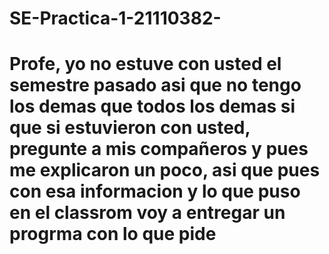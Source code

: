 # SE-Practica-1-21110382-
# Profe, yo no estuve con usted el semestre pasado asi que no tengo los demas que todos los demas si que si estuvieron con usted, pregunte a mis compañeros y pues me explicaron un poco, asi que pues con esa informacion y lo que puso en el classrom voy a entregar un progrma con lo que pide 
